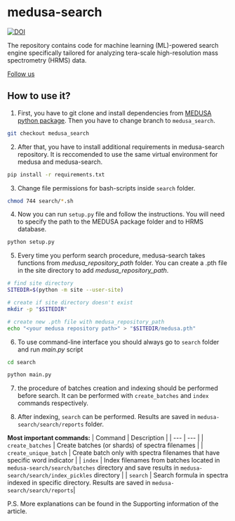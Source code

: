 # medusa-search

[![DOI](https://zenodo.org/badge/898711582.svg)](https://doi.org/10.5281/zenodo.14279139)

The repository contains code for machine learning (ML)-powered search engine specifically tailored for analyzing tera-scale high-resolution mass spectrometry (HRMS) data.
 
[Follow us](http://ananikovlab.ru)

## How to use it?

1) First, you have to git clone and install dependencies from [MEDUSA python package](https://github.com/Ananikov-Lab/medusa). Then you have to change branch to `medusa_search`.

```bash
git checkout medusa_search
```

2) After that, you have to install additional requirements in medusa-search repository. It is reccomended to use the same virtual environment for medusa and medusa-search.

```bash
pip install -r requirements.txt
```

3) Change file permissions for bash-scripts inside `search` folder.

```bash
chmod 744 search/*.sh
```

4) Now you can run `setup.py` file and follow the instructions. You will need to specify the path to the MEDUSA package folder and to HRMS database. 

```bash
python setup.py
```

5) Every time you perform search procedure, medusa-search takes functions from *medusa_repository_path* folder. You can create a .pth file in the site directory to add *medusa_repository_path*.

```bash
# find site directory
SITEDIR=$(python -m site --user-site)

# create if site directory doesn't exist
mkdir -p "$SITEDIR"

# create new .pth file with medusa_repository_path
echo "<your medusa repository path>" > "$SITEDIR/medusa.pth"
```

6) To use command-line interface you should always go to `search` folder and run *main.py* script

```bash
cd search

python main.py
```

7) the procedure of batches creation and indexing should be performed before search. It can be performed with `create_batches` and `index` commands respectively. 

8) After indexing, `search` can be performed. Results are saved in `medusa-search/search/reports` folder.

**Most important commands:**
| Command | Description |
| --- | --- |
| `create_batches` | Create batches (or shards) of spectra filenames |
| `create_unique_batch` | Create batch only with spectra filenames that have specific word indicator |
| `index` | Index filenames from batches located in `medusa-search/search/batches` directory and save results in `medusa-search/search/index_pickles` directory |
| `search` | Search formula in spectra indexed in specific directory. Results are saved in `medusa-search/search/reports`|

P.S. More explanations can be found in the Supporting information of the article.
